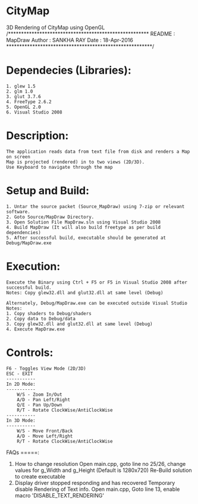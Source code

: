 # CityMap
3D Rendering of CityMap using OpenGL
/******************************************************
    README : MapDraw
    Author : SANKHA RAY
    Date   : 18-Apr-2016
********************************************************/

Dependecies (Libraries):
========================
    1. glew 1.5
    2. glm 1.0
    3. glut 3.7.6
    4. FreeType 2.6.2
    5. OpenGL 2.0
    6. Visual Studio 2008

Description:
=============
    The application reads data from text file from disk and renders a Map on screen
    Map is projected (rendered) in to two views (2D/3D).
    Use Keyboard to navigate through the map

Setup and Build:
=================
    1. Untar the source packet (Source_MapDraw) using 7-zip or relevant software.
    2. Goto Source/MapDraw Directory.
    3. Open Solution File MapDraw.sln using Visual Studio 2008
    4. Build MapDraw (It will also build freetype as per build dependencies)
    5. After successful build, executable should be generated at Debug/MapDraw.exe

Execution:
=========
    Execute the Binary using Ctrl + F5 or F5 in Visual Studio 2008 after successful build.
    Notes: Copy glew32.dll and glut32.dll at same level (Debug)

    Alternately, Debug/MapDraw.exe can be executed outside Visual Studio
    Notes:
    1. Copy shaders to Debug/shaders
    2. Copy data to Debug/data
    3. Copy glew32.dll and glut32.dll at same level (Debug)
    4. Execute MapDraw.exe

Controls:
=========
    F6 - Toggles View Mode (2D/3D)
    ESC - EXIT
    -----------
    In 2D Mode:
    -----------
        W/S - Zoom In/Out
        A/D - Pan Left/Right
        Q/E - Pan Up/Down
        R/T - Rotate ClockWise/AntiClockWise
    -----------
    In 3D Mode:
    -----------
        W/S - Move Front/Back
        A/D - Move Left/Right
        R/T - Rotate ClockWise/AntiClockWise
        
FAQs
=====:
1. How to change resolution
    Open main.cpp, goto line no 25/26, change values for g_Width and g_Height (Default is 1280x720)
    Re-Build solution to create executable
2. Display driver stopped responding and has recovered
    Temporary disable Rendering of Text info.
    Open main.cpp, Goto line 13, enable macro 'DISABLE_TEXT_RENDERING'
